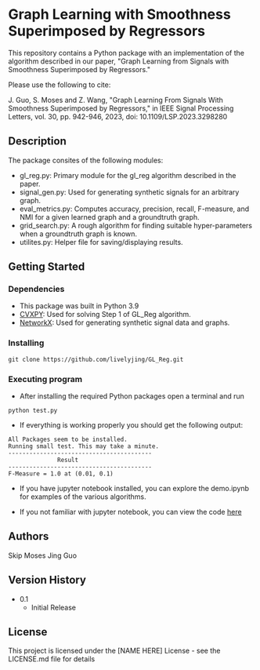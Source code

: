 # Graph Learning with Smoothness Superimposed by Regressors

This repository contains a Python package with an implementation of the algorithm described in our paper, "Graph Learning from Signals with Smoothness Superimposed by Regressors."

Please use the following to cite: 

J. Guo, S. Moses and Z. Wang, "Graph Learning From Signals With Smoothness Superimposed by Regressors," in IEEE Signal Processing Letters, vol. 30, pp. 942-946, 2023, doi: 10.1109/LSP.2023.3298280

## Description

The package consites of the following modules:

* gl_reg.py: Primary module for the gl_reg algorithm described in the paper.
* signal_gen.py: Used for generating synthetic signals for an arbitrary graph.
* eval_metrics.py: Computes accuracy, precision, recall, F-measure, and NMI for a given learned graph and a groundtruth graph.
* grid_search.py: A rough algorithm for finding suitable hyper-parameters when a groundtruth graph is known. 
* utilites.py: Helper file for saving/displaying results.  

## Getting Started

### Dependencies

* This package was built in Python 3.9
* [CVXPY](cvxpy.org): Used for solving Step 1 of GL_Reg algorithm.
* [NetworkX](networkx.org): Used for generating synthetic signal data and graphs.

### Installing

```
git clone https://github.com/livelyjing/GL_Reg.git
```

### Executing program

* After installing the required Python packages open a terminal and run
```
python test.py
```
* If everything is working properly you should get the following output:
```
All Packages seem to be installed.
Running small test. This may take a minute.
-----------------------------------------
              Result                     
-----------------------------------------
F-Measure = 1.0 at (0.01, 0.1)
```

* If you have jupyter notebook installed, you can explore the demo.ipynb for examples of the various algorithms.

* If you not familiar with jupyter notebook, you can view the code [here](https://github.com/livelyjing/GL_Reg/blob/main/demo.ipynb)

## Authors

Skip Moses
Jing Guo 


## Version History

* 0.1
    * Initial Release

## License

This project is licensed under the [NAME HERE] License - see the LICENSE.md file for details


